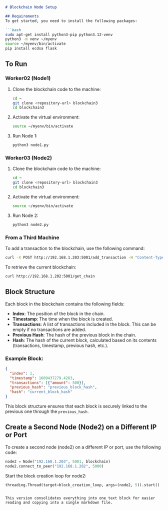 ```markdown
# Blockchain Node Setup

## Requirements
To get started, you need to install the following packages:

```bash
sudo apt-get install python3-pip python3.12-venv
python3 -m venv ~/myenv
source ~/myenv/bin/activate
pip install ecdsa flask
```

## To Run

### Worker02 (Node1)
1. Clone the blockchain code to the machine:
   ```bash
   cd ~
   git clone <repository-url> blockchain3
   cd blockchain3
   ```
2. Activate the virtual environment:
   ```bash
   source ~/myenv/bin/activate
   ```
3. Run Node 1:
   ```bash
   python3 node1.py
   ```

### Worker03 (Node2)
1. Clone the blockchain code to the machine:
   ```bash
   cd ~
   git clone <repository-url> blockchain3
   cd blockchain3
   ```
2. Activate the virtual environment:
   ```bash
   source ~/myenv/bin/activate
   ```
3. Run Node 2:
   ```bash
   python3 node2.py
   ```

### From a Third Machine
To add a transaction to the blockchain, use the following command:
```bash
curl -X POST http://192.168.1.203:5001/add_transaction -H "Content-Type: application/json" -d '{"amount": 100}'
```

To retrieve the current blockchain:
```bash
curl http://192.168.1.202:5001/get_chain
```

## Block Structure
Each block in the blockchain contains the following fields:
- **Index**: The position of the block in the chain.
- **Timestamp**: The time when the block is created.
- **Transactions**: A list of transactions included in the block. This can be empty if no transactions are added.
- **Previous Hash**: The hash of the previous block in the chain.
- **Hash**: The hash of the current block, calculated based on its contents (transactions, timestamp, previous hash, etc.).

### Example Block:
```json
{
  "index": 1,
  "timestamp": 1609437279.4263,
  "transactions": [{"amount": 500}],
  "previous_hash": "previous_block_hash",
  "hash": "current_block_hash"
}
```

This block structure ensures that each block is securely linked to the previous one through the `previous_hash`.

## Create a Second Node (Node2) on a Different IP or Port
To create a second node (node2) on a different IP or port, use the following code:
```python
node2 = Node("192.168.1.203", 5001, blockchain)
node2.connect_to_peer("192.168.1.202", 5000)
```

Start the block creation loop for node2:
```python
threading.Thread(target=block_creation_loop, args=(node2, 5)).start()
```
```

This version consolidates everything into one text block for easier reading and copying into a single markdown file.
